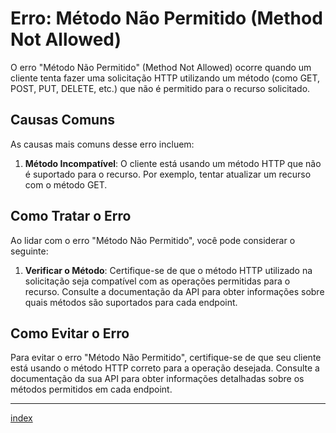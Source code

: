# Erro: Método Não Permitido (Method Not Allowed)

O erro "Método Não Permitido" (Method Not Allowed) ocorre quando um cliente tenta fazer uma solicitação HTTP utilizando um método (como GET, POST, PUT, DELETE, etc.) que não é permitido para o recurso solicitado.

## Causas Comuns

As causas mais comuns desse erro incluem:

1. **Método Incompatível**: O cliente está usando um método HTTP que não é suportado para o recurso. Por exemplo, tentar atualizar um recurso com o método GET.

## Como Tratar o Erro

Ao lidar com o erro "Método Não Permitido", você pode considerar o seguinte:

1. **Verificar o Método**: Certifique-se de que o método HTTP utilizado na solicitação seja compatível com as operações permitidas para o recurso. Consulte a documentação da API para obter informações sobre quais métodos são suportados para cada endpoint.

## Como Evitar o Erro

Para evitar o erro "Método Não Permitido", certifique-se de que seu cliente está usando o método HTTP correto para a operação desejada. Consulte a documentação da sua API para obter informações detalhadas sobre os métodos permitidos em cada endpoint.

---
[index](/docs/index.md)